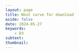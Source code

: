 ```yaml
---
layout: page
title: Neut curve for download
aside: false
date: 2024-05-27
keywords:
    - D3
subtext: 
thumbnail: 
---
```




<script setup>
import neutCurveNoAnim from "/components/graphs/neutCurveNoAnimation.vue";
</script>

<D3PlotContainer>
<neutCurveNoAnim />
</D3PlotContainer>

